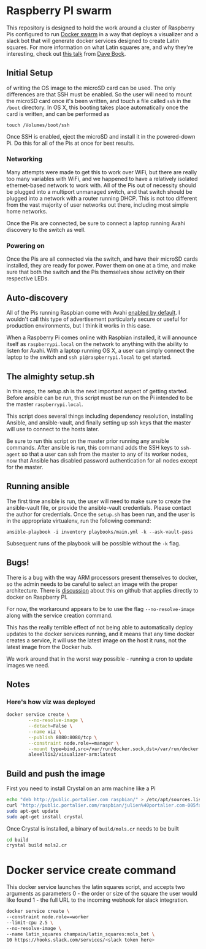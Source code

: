 # Raspberry PI swarm
This repository is designed to hold the work around a cluster of Raspberry Pis
configured to run [Docker swarm](https://docs.docker.com/engine/swarm/) in 
a way that deploys a visualizer and a slack bot that will generate
docker services designed to create Latin squares. For more information
on what Latin squares are, and why they're interesting, check out 
[this talk](https://youtu.be/VgNN8iokc54) from [Dave Bock](https://github.com/bokmann).

## Initial Setup

of writing the OS image
to the microSD card can be used. The only differences
are that SSH must be enabled. So the user will need to
mount the microSD card once it's been written, and touch a
file called `ssh` in the `/boot` directory.
In OS X, this booting takes place automatically once
the card is written, and can be performed as
```
touch /Volumes/boot/ssh
```

Once SSH is enabled, eject the microSD and install it
in the powered-down Pi. Do this for all of the Pis at once
for best results.

### Networking
Many attempts were made to get this to work over WiFi, but there
are really too many variables with WiFi, and we happened to have
a relatively isolated ethernet-based network to work with.
All of the Pis out of necessity should be plugged into a multiport
unmanaged switch, and that switch should be plugged into a network with
a router running DHCP. This is not too different from the vast majority
of user networks out there, including most simple home networks.

Once the Pis are connected, be sure to connect a laptop running
Avahi discovery to the switch as well.

### Powering on
Once the Pis are all connected via the switch, and have their microSD
cards installed, they are ready for power. Power them on one at a time,
and make sure that both the switch and the Pis themselves show activity
on their respective LEDs.

## Auto-discovery
All of the Pis running Raspbian come with Avahi
[enabled by default](http://elinux.org/RPi_Advanced_Setup).
I wouldn't call this type of advertisement particularly secure or
useful for production environments, but I think it works in this case.

When a Raspberry Pi comes online with Raspbian installed,
it will announce itself as `raspberrypi.local` on the network
to anything with the ability to listen for Avahi. With a laptop
running OS X, a user can simply connect the laptop to the switch
and `ssh pi@raspberrypi.local` to get
started.

## The almighty setup.sh
In this repo, the setup.sh is the next important aspect of getting
started. Before ansible can be run, this script must be run
on the Pi intended to be the master `raspberrypi.local`.

This script does several things including dependency resolution,
installing Ansible, and ansible-vault, and finally setting up
ssh keys that the master will use to connect to the hosts later.

Be sure to run this script on the master prior running any
ansible commands. After ansible is run, this command
adds the SSH keys to `ssh-agent` so that a user can
ssh from the master to any of its worker nodes, now that
Ansible has disabled password authentication for all nodes
except for the master.

## Running ansible

The first time ansible is run, the user will need to 
make sure to create the ansible-vault file, or provide
the ansible-vault credentials. Please contact the author
for credentials. Once the `setup.sh` has been run, 
and the user is in the appropriate virtualenv,
run the following command:

```
ansible-playbook -i inventory playbooks/main.yml -k --ask-vault-pass
```

Subsequent runs of the playbook will be possible without the
`-k` flag.


## Bugs!
There is a bug with the way ARM processors present themselves
to docker, so the admin needs to be careful to select
an image with the proper architecture. There is 
[discussion](https://github.com/docker/swarmkit/issues/2294)
about this on github that applies directly
to docker on Raspberry PI.

For now, the workaround appears to be to use
the flag `--no-resolve-image` along with the service creation
command.

This has the really terrible effect of not being
able to automatically deploy updates to the
docker services running, and it means that
any time docker creates a service, it will use the
latest image on the host it runs, not the latest
image from the Docker hub.

We work around that in the worst way possible -
running a cron to update images we need.


## Notes

### Here's how viz was deployed

```bash
docker service create \
        --no-resolve-image \
        --detach=False \
        --name viz \
        --publish 8080:8080/tcp \
        --constraint node.role==manager \
        --mount type=bind,src=/var/run/docker.sock,dst=/var/run/docker.sock \
        alexellis2/visualizer-arm:latest
```


## Build and push the image
First you need to install Crystal on an arm machine like a Pi

```bash
echo "deb http://public.portalier.com raspbian/" > /etc/apt/sources.list.d/crystal.list
curl "http://public.portalier.com/raspbian/julien%40portalier.com-005faf9e.pub" | sudo apt-key add -
sudo apt-get update
sudo apt-get install crystal
```

Once Crystal is installed, a binary of `build/mols.cr` needs to be built
```bash
cd build
crystal build mols2.cr
```

# Docker service create command
This docker service launches the latin squares script, and accepts two arguments as parameters
0 - the order or size of the square the user would like found
1 - the full URL to the incoming webhook for slack integration.

```bash
docker service create \
--constraint node.role==worker
--limit-cpu 2.5 \
--no-resolve-image \
--name latin_squares champain/latin_squares:mols_bot \
10 https://hooks.slack.com/services/<slack token here>
```
